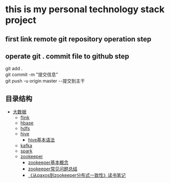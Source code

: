 # this is my personal technology stack project 

## first link remote git repository operation step  
 

## operate git . commit file to github step

git add .  
git commit -m "提交信息"  
git push -u origin master  --提交到主干


## 目录结构  
* [大数据](https://github.com/keeponcoding/technology-stack/tree/master/bd)
    - [flink](https://github.com/keeponcoding/technology-stack/tree/master/bd/flink)
    - [hbase](https://github.com/keeponcoding/technology-stack/tree/master/bd/hbase)
    - [hdfs](https://github.com/keeponcoding/technology-stack/tree/master/bd/hdfs)
    - [hive](https://github.com/keeponcoding/technology-stack/tree/master/bd/hive)
        - [hive基本语法](https://github.com/keeponcoding/technology-stack/tree/master/bd/hive/hive基本语法.md)
    - [kafka](https://github.com/keeponcoding/technology-stack/tree/master/bd/kafka)
    - [spark](https://github.com/keeponcoding/technology-stack/tree/master/bd/spark)
    - [zookeeper](https://github.com/keeponcoding/technology-stack/tree/master/bd/zookeeper) 
        - [zookeeper基本概念](https://github.com/keeponcoding/technology-stack/tree/master/bd/zookeeper/zookeeper基本概念.md)
        - [zookeeper常见问题总结](https://github.com/keeponcoding/technology-stack/tree/master/bd/zookeeper/zookeeper常见问题总结.md)
        - [《从paxos到zookeeper分布式一致性》读书笔记](https://github.com/keeponcoding/technology-stack/tree/master/bd/zookeeper/《从paxos到zookeeper分布式一致性》读书笔记.md)